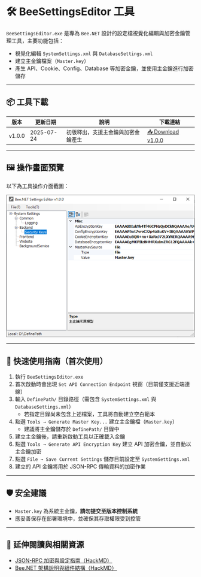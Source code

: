 ﻿# 🛠️ BeeSettingsEditor 工具

`BeeSettingsEditor.exe` 是專為 `Bee.NET` 設計的設定檔視覺化編輯與加密金鑰管理工具，主要功能包括：

- 視覺化編輯 `SystemSettings.xml` 與 `DatabaseSettings.xml`
- 建立主金鑰檔案（`Master.key`）
- 產生 API、Cookie、Config、Database 等加密金鑰，並使用主金鑰進行加密儲存

---

## 📦 工具下載

| 版本   | 更新日期    | 說明                             | 下載連結 |
|--------|-------------|----------------------------------|----------|
| v1.0.0 | 2025-07-24  | 初版釋出，支援主金鑰與加密金鑰產生 | [📥 Download v1.0.0](https://github.com/jeff377/bee-library/releases/download/BeeSettingsEditor-v1.0.0/BeeSettingsEditor-v1.0.0.zip) |

---

## 🖼 操作畫面預覽

以下為工具操作介面截圖：

![BeeSettingsEditor Screenshot](./screenshot.png)

---

## 🚀 快速使用指南（首次使用）

1. 執行 `BeeSettingsEditor.exe`
2. 首次啟動時會出現 `Set API Connection Endpoint` 視窗（目前僅支援近端連線）
3. 輸入 `DefinePath/` 目錄路徑（需包含 `SystemSettings.xml` 與 `DatabaseSettings.xml`）
   - 若指定目錄尚未包含上述檔案，工具將自動建立空白範本
4. 點選 `Tools → Generate Master Key...` 建立主金鑰檔（`Master.key`）
   - 建議將主金鑰儲存於 `DefinePath/` 目錄中
5. 建立主金鑰後，請重新啟動工具以正確載入金鑰
6. 點選 `Tools → Generate API Encryption Key` 建立 API 加密金鑰，並自動以主金鑰加密
7. 點選 `File → Save Current Settings` 儲存目前設定至 `SystemSettings.xml`
8. 建立的 API 金鑰將用於 JSON-RPC 傳輸資料的加密作業

---

## 🛡️ 安全建議

- `Master.key` 為系統主金鑰，**請勿提交至版本控制系統**
- 應妥善保存在部署環境中，並確保其存取權限受到控管

---

## 🔗 延伸閱讀與相關資源

- [JSON-RPC 加密與設定指南（HackMD）](https://hackmd.io/@jeff377/bee-settings-guide)
- [Bee.NET 架構說明與組件結構（HackMD）](https://hackmd.io/@jeff377/bee-architecture)
